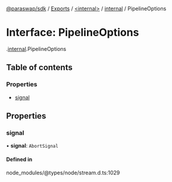 [@paraswap/sdk](../README.md) / [Exports](../modules.md) / [<internal\>](../modules/internal_.md) / [internal](../modules/internal_.internal.md) / PipelineOptions

# Interface: PipelineOptions

[<internal>](../modules/internal_.md).[internal](../modules/internal_.internal.md).PipelineOptions

## Table of contents

### Properties

- [signal](internal_.internal.PipelineOptions.md#signal)

## Properties

### signal

• **signal**: `AbortSignal`

#### Defined in

node_modules/@types/node/stream.d.ts:1029
